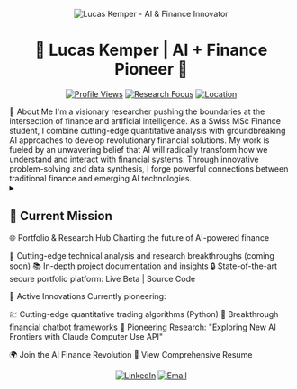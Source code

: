  <p align="center">
  <img src="https://raw.githubusercontent.com/lucaskemper/lucaskemper/main/header.gif" alt="Lucas Kemper - AI & Finance Innovator">
</p>
<h1 align="center">🚀 Lucas Kemper | AI + Finance Pioneer 🌟</h1>
<p align="center">
  <a href="https://github.com/lucaskemper"><img src="https://komarev.com/ghpvc/?username=lucaskemper&color=blueviolet" alt="Profile Views"></a>
  <a href="https://www.lucaskemper.com/research"><img src="https://img.shields.io/badge/Research-AI%20%2B%20Finance-brightgreen?style=flat-square" alt="Research Focus"></a>
  <a href="https://en.wikipedia.org/wiki/Switzerland"><img src="https://img.shields.io/badge/Location-Switzerland-red?style=flat-square" alt="Location"></a>
</p>
🌌 About Me
I'm a visionary researcher pushing the boundaries at the intersection of finance and artificial intelligence. As a Swiss MSc Finance student, I combine cutting-edge quantitative analysis with groundbreaking AI approaches to develop revolutionary financial solutions.
My work is fueled by an unwavering belief that AI will radically transform how we understand and interact with financial systems. Through innovative problem-solving and data synthesis, I forge powerful connections between traditional finance and emerging AI technologies.
<details>
  <summary><h2>🎯 Current Mission</h2></summary>

🤖 Pioneering an advanced LLM framework for next-level financial analysis
📊 Trailblazing AI applications in quantitative trading and market prediction
🔬 Spearheading groundbreaking research on AI-assisted development with Claude's Computer Use API

</details>
🌐 Portfolio & Research Hub
Charting the future of AI-powered finance

📝 Cutting-edge technical analysis and research breakthroughs (coming soon)
📚 In-depth project documentation and insights
🔒 State-of-the-art secure portfolio platform: Live Beta | Source Code

🔬 Active Innovations
Currently pioneering:

💹 Cutting-edge quantitative trading algorithms (Python)
🤝 Breakthrough financial chatbot frameworks
🔬 Pioneering Research: "Exploring New AI Frontiers with Claude Computer Use API"

🌍 Join the AI Finance Revolution
📄 View Comprehensive Resume
<p align="center">
  <a href="https://linkedin.com/in/lucas-kemper"><img src="https://img.shields.io/badge/Connect%20on%20LinkedIn-0077B5?style=for-the-badge&logo=linkedin&logoColor=white" alt="LinkedIn"></a>
  <a href="mailto:contact@lucaskemper.com"><img src="https://img.shields.io/badge/Email%20Me-D14836?style=for-the-badge&logo=gmail&logoColor=white" alt="Email"></a>
</p>

